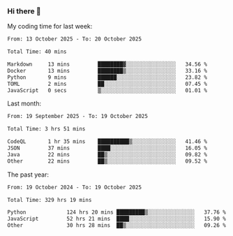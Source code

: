 ### Hi there 👋

My coding time for last week:

<!--START_SECTION:week-->

```txt
From: 13 October 2025 - To: 20 October 2025

Total Time: 40 mins

Markdown     13 mins         ████████▓░░░░░░░░░░░░░░░░   34.56 %
Docker       13 mins         ████████▒░░░░░░░░░░░░░░░░   33.16 %
Python       9 mins          ██████░░░░░░░░░░░░░░░░░░░   23.82 %
TOML         2 mins          ██░░░░░░░░░░░░░░░░░░░░░░░   07.45 %
JavaScript   0 secs          ▒░░░░░░░░░░░░░░░░░░░░░░░░   01.01 %
```

<!--END_SECTION:week-->

Last month:

<!--START_SECTION:month-->

```txt
From: 19 September 2025 - To: 19 October 2025

Total Time: 3 hrs 51 mins

CodeQL       1 hr 35 mins    ██████████▒░░░░░░░░░░░░░░   41.46 %
JSON         37 mins         ████░░░░░░░░░░░░░░░░░░░░░   16.05 %
Java         22 mins         ██▒░░░░░░░░░░░░░░░░░░░░░░   09.82 %
Other        22 mins         ██▒░░░░░░░░░░░░░░░░░░░░░░   09.52 %
```

<!--END_SECTION:month-->

The past year:

<!--START_SECTION:year-->

```txt
From: 19 October 2024 - To: 19 October 2025

Total Time: 329 hrs 19 mins

Python             124 hrs 20 mins █████████▒░░░░░░░░░░░░░░░   37.76 %
JavaScript         52 hrs 21 mins  ████░░░░░░░░░░░░░░░░░░░░░   15.90 %
Other              30 hrs 28 mins  ██▒░░░░░░░░░░░░░░░░░░░░░░   09.26 %
```

<!--END_SECTION:year-->
